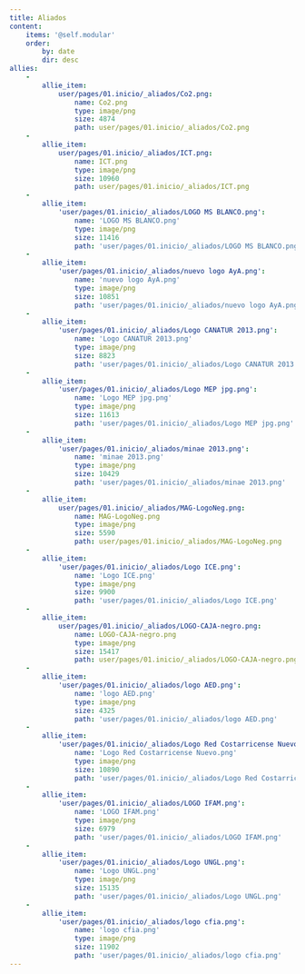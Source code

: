 ```yaml
---
title: Aliados
content:
    items: '@self.modular'
    order:
        by: date
        dir: desc
allies:
    -
        allie_item:
            user/pages/01.inicio/_aliados/Co2.png:
                name: Co2.png
                type: image/png
                size: 4874
                path: user/pages/01.inicio/_aliados/Co2.png
    -
        allie_item:
            user/pages/01.inicio/_aliados/ICT.png:
                name: ICT.png
                type: image/png
                size: 10960
                path: user/pages/01.inicio/_aliados/ICT.png
    -
        allie_item:
            'user/pages/01.inicio/_aliados/LOGO MS BLANCO.png':
                name: 'LOGO MS BLANCO.png'
                type: image/png
                size: 11416
                path: 'user/pages/01.inicio/_aliados/LOGO MS BLANCO.png'
    -
        allie_item:
            'user/pages/01.inicio/_aliados/nuevo logo AyA.png':
                name: 'nuevo logo AyA.png'
                type: image/png
                size: 10851
                path: 'user/pages/01.inicio/_aliados/nuevo logo AyA.png'
    -
        allie_item:
            'user/pages/01.inicio/_aliados/Logo CANATUR 2013.png':
                name: 'Logo CANATUR 2013.png'
                type: image/png
                size: 8823
                path: 'user/pages/01.inicio/_aliados/Logo CANATUR 2013.png'
    -
        allie_item:
            'user/pages/01.inicio/_aliados/Logo MEP jpg.png':
                name: 'Logo MEP jpg.png'
                type: image/png
                size: 11613
                path: 'user/pages/01.inicio/_aliados/Logo MEP jpg.png'
    -
        allie_item:
            'user/pages/01.inicio/_aliados/minae 2013.png':
                name: 'minae 2013.png'
                type: image/png
                size: 10429
                path: 'user/pages/01.inicio/_aliados/minae 2013.png'
    -
        allie_item:
            user/pages/01.inicio/_aliados/MAG-LogoNeg.png:
                name: MAG-LogoNeg.png
                type: image/png
                size: 5590
                path: user/pages/01.inicio/_aliados/MAG-LogoNeg.png
    -
        allie_item:
            'user/pages/01.inicio/_aliados/Logo ICE.png':
                name: 'Logo ICE.png'
                type: image/png
                size: 9900
                path: 'user/pages/01.inicio/_aliados/Logo ICE.png'
    -
        allie_item:
            user/pages/01.inicio/_aliados/LOGO-CAJA-negro.png:
                name: LOGO-CAJA-negro.png
                type: image/png
                size: 15417
                path: user/pages/01.inicio/_aliados/LOGO-CAJA-negro.png
    -
        allie_item:
            'user/pages/01.inicio/_aliados/logo AED.png':
                name: 'logo AED.png'
                type: image/png
                size: 4325
                path: 'user/pages/01.inicio/_aliados/logo AED.png'
    -
        allie_item:
            'user/pages/01.inicio/_aliados/Logo Red Costarricense Nuevo.png':
                name: 'Logo Red Costarricense Nuevo.png'
                type: image/png
                size: 10890
                path: 'user/pages/01.inicio/_aliados/Logo Red Costarricense Nuevo.png'
    -
        allie_item:
            'user/pages/01.inicio/_aliados/LOGO IFAM.png':
                name: 'LOGO IFAM.png'
                type: image/png
                size: 6979
                path: 'user/pages/01.inicio/_aliados/LOGO IFAM.png'
    -
        allie_item:
            'user/pages/01.inicio/_aliados/Logo UNGL.png':
                name: 'Logo UNGL.png'
                type: image/png
                size: 15135
                path: 'user/pages/01.inicio/_aliados/Logo UNGL.png'
    -
        allie_item:
            'user/pages/01.inicio/_aliados/logo cfia.png':
                name: 'logo cfia.png'
                type: image/png
                size: 11902
                path: 'user/pages/01.inicio/_aliados/logo cfia.png'
---
```


